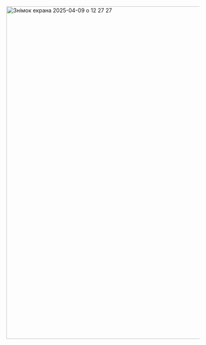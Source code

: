 <img width="867" alt="Знімок екрана 2025-04-09 о 12 27 27" src="https://github.com/user-attachments/assets/2aaffb88-4aae-4fa1-b2aa-2b97edc627d4" />
